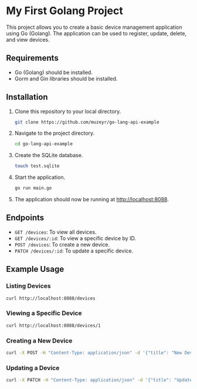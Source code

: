 # My First Golang Project

This project allows you to create a basic device management application using Go (Golang). The application can be used to register, update, delete, and view devices.

## Requirements

- Go (Golang) should be installed.
- Gorm and Gin libraries should be installed.

## Installation

1. Clone this repository to your local directory.

   ```bash
   git clone https://github.com/muzeyr/go-lang-api-example
   ```

2. Navigate to the project directory.

   ```bash
   cd go-lang-api-example
   ```

3. Create the SQLite database.

   ```bash
   touch test.sqlite
   ```

4. Start the application.

   ```bash
   go run main.go
   ```

5. The application should now be running at [http://localhost:8088](http://localhost:8088).

## Endpoints

- `GET /devices`: To view all devices.
- `GET /devices/:id`: To view a specific device by ID.
- `POST /devices`: To create a new device.
- `PATCH /devices/:id`: To update a specific device.

## Example Usage

### Listing Devices

```bash
curl http://localhost:8088/devices
```

### Viewing a Specific Device

```bash
curl http://localhost:8088/devices/1
```

### Creating a New Device

```bash
curl -X POST -H "Content-Type: application/json" -d '{"title": "New Device"}' http://localhost:8088/devices
```

### Updating a Device

```bash
curl -X PATCH -H "Content-Type: application/json" -d '{"title": "Updated Device"}' http://localhost:8088/devices/1
```